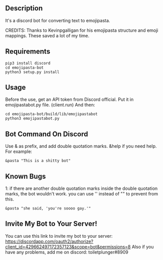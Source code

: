 ## Description

It's a discord bot for converting text to emojipasta.

CREDITS: Thanks to Kevinpgalligan for his emojipasta structure and emoji mappings.
These saved a lot of my time.

## Requirements
```
pip3 install discord
cd emojipasta-bot
python3 setup.py install
```

## Usage

Before the use, get an API token from Discord official.
Put it in emojipastabot.py file. (client.run)
And then:
```
cd emojipasta-bot/build/lib/emojipastabot
python3 emojipastabot.py
```

## Bot Command On Discord
Use & as prefix, and add double quotation marks. &help if you need help.
For example:
```
&pasta "This is a shitty bot"
```


## Known Bugs
1: if there are another double quotation marks inside the double quotation marks, the bot wouldn't work.
you can use '' instead of "" to prevent from this.
```
&pasta "she said, 'you're soooo gay.'"
```

## Invite My Bot to Your Server!
You can use this link to invite my bot to your server:
https://discordapp.com/oauth2/authorize?client_id=429662497172357123&scope=bot&permissions=8
Also if you have any problems, add me on discord: toiletplunger#8909
